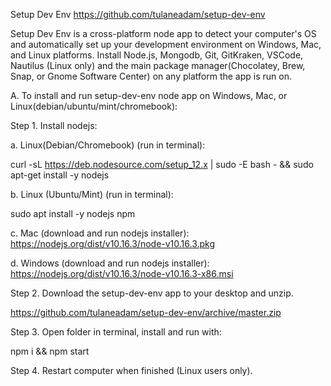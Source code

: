 Setup Dev Env
https://github.com/tulaneadam/setup-dev-env

Setup Dev Env is a cross-platform node app to detect your computer's OS and automatically set up your development environment on Windows, Mac, and Linux platforms.  Install Node.js, Mongodb, Git, GitKraken, VSCode, Nautilus (Linux only) and the main package manager(Chocolatey, Brew, Snap, or Gnome Software Center) on any platform the app is run on.

A.  To install and run setup-dev-env node app on Windows, Mac, or Linux(debian/ubuntu/mint/chromebook):

Step 1.  Install nodejs:

a. Linux(Debian/Chromebook) (run in terminal):

curl -sL https://deb.nodesource.com/setup_12.x | sudo -E bash - && sudo apt-get install -y nodejs

b. Linux (Ubuntu/Mint) (run in terminal):

sudo apt install -y nodejs npm

c. Mac (download and run nodejs installer):
https://nodejs.org/dist/v10.16.3/node-v10.16.3.pkg

d. Windows (download and run nodejs installer):
https://nodejs.org/dist/v10.16.3/node-v10.16.3-x86.msi

Step 2.  Download the setup-dev-env app to your desktop and unzip.

https://github.com/tulaneadam/setup-dev-env/archive/master.zip

Step 3.  Open folder in terminal, install and run with:

npm i && npm start

Step 4.  Restart computer when finished (Linux users only).

